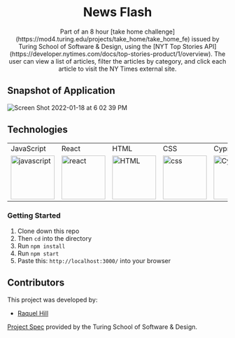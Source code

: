 <div align="center">
<h1>News Flash</h1>
<p>Part of an 8 hour [take home challenge](https://mod4.turing.edu/projects/take_home/take_home_fe) issued by Turing School of Software & Design, using the [NYT Top Stories API](https://developer.nytimes.com/docs/top-stories-product/1/overview).  The user can view a list of articles, filter the articles by category, and click each article to visit the NY Times external site.</p>
</div>

## Snapshot of Application
![Screen Shot 2022-01-18 at 6 02 39 PM](https://user-images.githubusercontent.com/81186709/150043966-8b0eb28e-9a37-4b81-9348-a99ff97394fc.png)

## Technologies

<table>
    <tr>
        <td>JavaScript</td>
        <td>React</td>
        <td>HTML</td>
        <td>CSS</td>
        <td>Cypress</td>
    </tr>
    </tr>
        <td><img src="https://user-images.githubusercontent.com/73092355/119360616-074c6580-bc68-11eb-8ac1-f1ca05b87bf8.png" alt="javascript" width="100" height="auto" /></td>
        <td><img src="https://user-images.githubusercontent.com/73092355/119361040-74f89180-bc68-11eb-845a-29ec9f93f095.png" alt="react" width="100" height="auto" /></td>
        <td><img src="https://user-images.githubusercontent.com/73092355/119402191-d553f700-bc99-11eb-8cd3-6ef44023d530.png" alt="HTML" width="100" height="auto" /></td>
        <td><img src="https://user-images.githubusercontent.com/73092355/119402395-1e0bb000-bc9a-11eb-9173-30403b8848d1.png" alt="css" width="100" height="auto" /></td>
        <td><img src="https://user-images.githubusercontent.com/73092355/119361263-b5f0a600-bc68-11eb-9f41-8e10aa013e7a.png" alt="Cypress" width="100" height="auto" /></td>
</table>

### Getting Started
1. Clone down this repo 
2. Then ```cd``` into the directory
3. Run ```npm install```
4. Run ```npm start```
5. Paste this: ```http://localhost:3000/``` into your browser

## Contributors

This project was developed by:

- [Raquel Hill](https://github.com/Raquelhill)

[Project Spec](https://frontend.turing.edu/projects/module-3/rancid-tomatillos-v3.html) provided by the Turing School of Software & Design.
